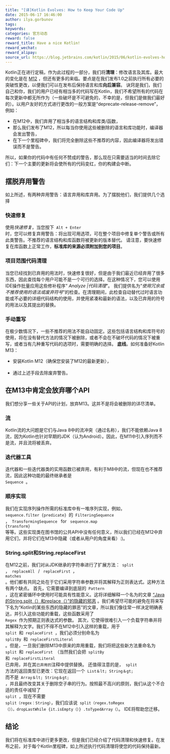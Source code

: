 ```yaml
---
title: "[译]Kotlin Evolves: How to Keep Your Code Up"
date: 2015-06-17 16:46:00
author: ilya.gorbunov
tags:
keywords:
categories: 官方动态
reward: false
reward_title: Have a nice Kotlin!
reward_wechat:
reward_alipay:
source_url: https://blog.jetbrains.com/kotlin/2015/06/kotlin-evolves-how-to-keep-your-code-up/
---
```


Kotlin正在进行定稿，作为此过程的一部分，我们将<strong>清理</strong>：修改语言及其库。最大的变化是在 [M12](http://blog.jetbrains.com/kotlin/2015/05/kotlin-m12-is-out/) ，但还有更多的来临。要点是在我们发布1.0之前执行所有必要的突破性更改，以便我们可以在发布后保持语言和库<strong>向后兼容</strong>。
诀窍是我们，我们自己和你，我们的用户已经有相当多的代码写在Kotlin，我们不希望所有的代码在每次更新中都无所作为（一些破坏是不可避免的，不幸的是，但我们是做我们最好的）。以用户友好的方式进行更改的一般方案是“deprecate-release-remove”，例如：

* 在M12中，我们弃用了相当多的语言结构和库类/函数，
* 那么我们发布了M12，所以每当你使用这些被删除的语言和库功能时，编译器会发出警告，
* 在下一个里程碑中，我们将完全删除这些不推荐的内容，因此编译器将发出错误而不是警告。

所以，如果你的代码中有任何不赞成的警告，那么现在只需要适当的时间去除它们</strong>：下一个主要的更新将会使所有的代码变红，你的构建会中断。
## 摆脱弃用警告

如上所述，有两种弃用警告：语言弃用和库弃用。为了摆脱他们，我们提供几个选择
<span id =“more-2358”> </span>
### 快速修复

使用<em>快速修复</em>，当您按下<code> Alt + Enter </code>时，您可以修复弃用警告：将出现可用选项，可在整个项目中修复单个警告或所有此类警告。不推荐的语言结构和库函数将被更新的版本替代。
请注意，要快速修复在库函数上正常工作，<strong>标准库的来源必须附加到您的项目</strong>。
### 项目范围代码清理

当您已经找到已弃用的用法时，快速修复很好，但是由于我们最近已经弃用了很多东西，因此查找每个用户可能不是一个可行的选择。在这种情况下，您可以使用IDE操作批量应用这些修补程序“<em> Analyze |代码清理</em>“。
我们提供名为“<em>使用冗余或不推荐使用的语法或废弃符号</em>”的检查。在清理期间，此检查自动替代过时语言功能或不必要的详细代码结构的使用，并使用紧凑和最新的语法，以及已弃用的符号的用法以及其提出的替换。
### 手动重写

在极少数情况下，一些不推荐的用法不能自动固定。这些包括语言结构和库符号的使用，将在没有替代方法的情况下被删除，或者不会在不破坏代码的情况下被重写，或者当有几种重写代码的选项时，需要明确的选择。
<strong>底线</strong>。如何准备好Kotlin M13：<br/>
 - 安装Kotlin M12（确保您安装了M12的最新更新），<br/> <br/>
 - 通过上述手段去除废弃警告。
## 在M13中肯定会放弃哪个API

我们想分享一些关于API的计划，放弃M13。这并不是将会被删除的详尽清单。
### 流

Kotlin流的大问题是它们与Java 8中的流冲突（通过名称），我们不能依赖Java 8流，因为Kotlin也针对早期的JDK（认为Android）。因此，在M11中引入序列而不是流，并且流将被丢弃。
### 迭代器工具

迭代器和一些迭代器类的实用函数已被弃用，有利于M8中的流，但现在也不推荐流，因此这种功能的最终继承者是<code> Sequence </code>。
### 顺序实现

我们在实现序列操作所需的标准库中有一堆序列实现，例如，<code> sequence.filter {predicate} </code>的<code> FilteringSequence </code>，<code> TransformingSequence </code > for <code> sequence.map {transform} </code>等等。这些实现类在图书馆的公共API中没有任何意义，所以我们已经在M12中弃用它们，并将它们在M13中隐藏（或者从用户的角度来看）:)。
### String.split和String.replaceFirst

在M12之前，我们对从JDK继承的字符串进行了扩展方法：<code> split </code>，<code> replaceAll </code> / <code> replaceFirst </code>，<code> matches </code>。他们都有共同之处在于它们采用字符串参数并将其解释为正则表达式。这种方法有两个缺点。
首先，它需要编译到底层的<code> Pattern </code>，这在紧密循环中使用时可能具有性能意义。这将详细解释一个名为的文章 [“Java的String.split（）和replace（）”的隐藏的邪恶](http://chrononsystems.com/blog/hidden-evils-of-javas-stringsplit-and-stringr) 。我们希望尽可能的避免在将来写下名为“Kotlin的某些东西的隐藏的罪恶”的文章，所以我们像往常一样决定明确表达，并引入这些功能的重载，这些函数采用了<code> Regex </code >作为预期正则表达式的参数。
其次，它使得很难引入一个负载字符串并将其解释为文字。我们不得不在M12中引入这样的重载，用于<code> split </code>和<code> replaceFirst </code>，我们必须分别命名为<code> splitBy </code>和<code> replaceFirstLiteral </code>。但是，一旦我们删除M13中原来的弃用重载，我们将把这些新方法重命名为<code> split </code>和<code> replaceFirst </code>（当然我们会把<code > splitBy </code>和<code> replaceFirstLiteral </code>已弃用，并在其<code>已弃用的</code>注释中提供替换。
还值得注意的是，<code> split </code>方法的返回类型已更改：它现在返回一个<code> List＆lt; String＆gt; </code>而不是<code> Array＆lt; String＆gt; </code >，并且最终改变其关于删除空子串的行为。按照最不高兴的原则，我们从这个不合适的责任中减轻了<code> split </code>，现在不需要<code> split（regex：String）</code>，我们应该说<code> split（regex.toRegex （））。dropLastWhile {it.isEmpty（）} .toTypedArray（）</code>。 IDE将帮助您迁移。
## 结论

我们将在标准库中进行更多更改，但是我们已经介绍了代码清理和快速修复。在发布之前，对于每个Kotlin里程碑，如上所述执行代码清理将使您的代码保持最新。
